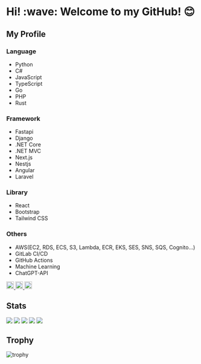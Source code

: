 <h1 dir="auto">Hi! :wave: Welcome to my GitHub! 😊</h1>
<h2 dir="auto">My Profile</h2>
<h3 dir="auto">Language</h3>
<ul dir="auto">
  <li>Python</li>
  <li>C#</li>
  <li>JavaScript</li>
  <li>TypeScript</li>
  <li>Go</li>
  <li>PHP</li>
  <li>Rust</li>
</ul>
<h3 dir="auto">Framework</h3>
<ul dir="auto">
  <li>Fastapi</li>
  <li>Django</li>
  <li>.NET Core</li>
  <li>.NET MVC</li>
  <li>Next.js</li>
  <li>Nestjs</li>
  <li>Angular</li>
  <li>Laravel</li>
</ul>
<h3 dir="auto">Library</h3>
<ul dir="auto">
  <li>React</li>
  <li>Bootstrap</li>
  <li>Tailwind CSS</li>
</ul>
<h3 dir="auto">Others</h3>
<ul dir="auto">
  <li>AWS(EC2, RDS, ECS, S3, Lambda, ECR, EKS, SES, SNS, SQS, Cognito...)</li>
  <li>GitLab CI/CD</li>
  <li>GitHub Actions</li>
  <li>Machine Learning</li>
  <li>ChatGPT-API</li>
</ul>
<p align="left">
  <a href="https://github.com/untilyou58">
    <img height="20" src="https://komarev.com/ghpvc/?username=untilyou58" />
  </a>
  <a href="https://github.com/untilyou58">
    <img height="20" src="https://img.shields.io/github/followers/untilyou58?label=follow&logo=github&style=flat" />
  </a>
  <a href="https://dev.to/untilyou58">
    <img height="20" src="https://img.shields.io/badge/dev.to-0A0A0A?logo=devdotto&logoColor=fff&style=for-the-badge" />
  </a>
</p>

## Stats
![](http://github-profile-summary-cards.vercel.app/api/cards/profile-details?username=untilyou58&theme=gruvbox)
![](http://github-profile-summary-cards.vercel.app/api/cards/repos-per-language?username=untilyou58&theme=gruvbox)
![](http://github-profile-summary-cards.vercel.app/api/cards/most-commit-language?username=untilyou58&theme=gruvbox)
![](http://github-profile-summary-cards.vercel.app/api/cards/stats?username=untilyou58&theme=gruvbox)
![](http://github-profile-summary-cards.vercel.app/api/cards/productive-time?username=untilyou58&theme=gruvbox&utcOffset=9)

## Trophy
![trophy](https://github-profile-trophy.vercel.app/?username=untilyou58&theme=gruvbox)
